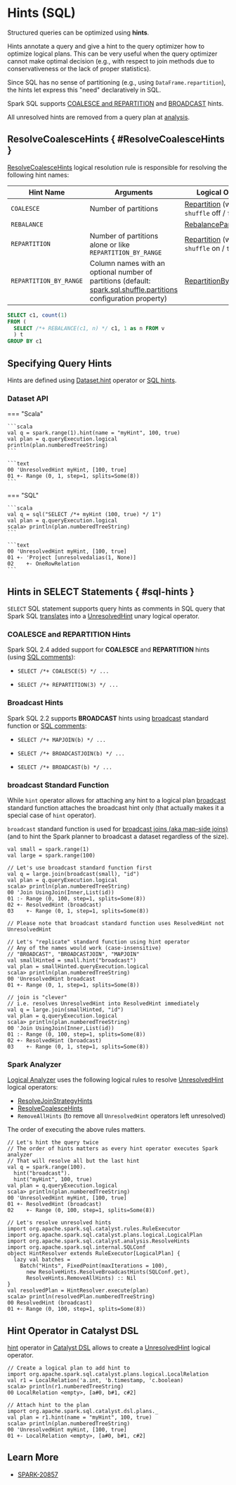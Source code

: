 # Hints (SQL)

Structured queries can be optimized using **hints**.

Hints annotate a query and give a hint to the query optimizer how to optimize logical plans. This can be very useful when the query optimizer cannot make optimal decision (e.g., with respect to join methods due to conservativeness or the lack of proper statistics).

Since SQL has no sense of partitioning (e.g., using `DataFrame.repartition`), the hints let express this "need" declaratively in SQL.

Spark SQL supports [COALESCE and REPARTITION](#coalesce-repartition-hints) and [BROADCAST](#broadcast-hints) hints.

All unresolved hints are removed from a query plan at [analysis](#spark-analyzer).

## ResolveCoalesceHints { #ResolveCoalesceHints }

[ResolveCoalesceHints](../logical-analysis-rules/ResolveCoalesceHints.md) logical resolution rule is responsible for resolving the following hint names:

Hint Name | Arguments | Logical Operator
----------|-----------|-----------------
 `COALESCE` | Number of partitions | [Repartition](../logical-operators/RepartitionOperation.md#Repartition) (with `shuffle` off / `false`)
 `REBALANCE` | | [RebalancePartitions](../logical-operators/RebalancePartitions.md)
 `REPARTITION` | Number of partitions alone or like `REPARTITION_BY_RANGE` | [Repartition](../logical-operators/RepartitionOperation.md#Repartition) (with `shuffle` on / `true`)
 `REPARTITION_BY_RANGE` | Column names with an optional number of partitions (default: [spark.sql.shuffle.partitions](../configuration-properties.md#spark.sql.shuffle.partitions) configuration property) | [RepartitionByExpression](../logical-operators/RepartitionByExpression.md)

```sql
SELECT c1, count(1)
FROM (
  SELECT /*+ REBALANCE(c1, n) */ c1, 1 as n FROM v
  ) t
GROUP BY c1
```

## Specifying Query Hints

Hints are defined using [Dataset.hint](../spark-sql-dataset-operators.md#hint) operator or [SQL hints](#sql-hints).

### Dataset API

=== "Scala"

    ```scala
    val q = spark.range(1).hint(name = "myHint", 100, true)
    val plan = q.queryExecution.logical
    println(plan.numberedTreeString)
    ```

    ```text
    00 'UnresolvedHint myHint, [100, true]
    01 +- Range (0, 1, step=1, splits=Some(8))
    ```

=== "SQL"

    ```scala
    val q = sql("SELECT /*+ myHint (100, true) */ 1")
    val plan = q.queryExecution.logical
    scala> println(plan.numberedTreeString)
    ```

    ```text
    00 'UnresolvedHint myHint, [100, true]
    01 +- 'Project [unresolvedalias(1, None)]
    02    +- OneRowRelation
    ```

## Hints in SELECT Statements { #sql-hints }

`SELECT` SQL statement supports query hints as comments in SQL query that Spark SQL [translates](../sql/AstBuilder.md#withHints) into a [UnresolvedHint](../logical-operators/UnresolvedHint.md) unary logical operator.

### <span id="coalesce-repartition-hints"> COALESCE and REPARTITION Hints

Spark SQL 2.4 added support for **COALESCE** and **REPARTITION** hints (using [SQL comments](#sql-hints)):

* `SELECT /*+ COALESCE(5) */ ...`

* `SELECT /*+ REPARTITION(3) */ ...`

### <span id="broadcast-hints"> Broadcast Hints

Spark SQL 2.2 supports **BROADCAST** hints using [broadcast](#broadcast-function) standard function or [SQL comments](#sql-hints):

* `SELECT /*+ MAPJOIN(b) */ ...`

* `SELECT /*+ BROADCASTJOIN(b) */ ...`

* `SELECT /*+ BROADCAST(b) */ ...`

### <span id="broadcast-function"> broadcast Standard Function

While `hint` operator allows for attaching any hint to a logical plan [broadcast](../standard-functions/index.md#broadcast) standard function attaches the broadcast hint only (that actually makes it a special case of `hint` operator).

`broadcast` standard function is used for [broadcast joins (aka map-side joins)](../spark-sql-joins-broadcast.md) (and to hint the Spark planner to broadcast a dataset regardless of the size).

```text
val small = spark.range(1)
val large = spark.range(100)

// Let's use broadcast standard function first
val q = large.join(broadcast(small), "id")
val plan = q.queryExecution.logical
scala> println(plan.numberedTreeString)
00 'Join UsingJoin(Inner,List(id))
01 :- Range (0, 100, step=1, splits=Some(8))
02 +- ResolvedHint (broadcast)
03    +- Range (0, 1, step=1, splits=Some(8))

// Please note that broadcast standard function uses ResolvedHint not UnresolvedHint

// Let's "replicate" standard function using hint operator
// Any of the names would work (case-insensitive)
// "BROADCAST", "BROADCASTJOIN", "MAPJOIN"
val smallHinted = small.hint("broadcast")
val plan = smallHinted.queryExecution.logical
scala> println(plan.numberedTreeString)
00 'UnresolvedHint broadcast
01 +- Range (0, 1, step=1, splits=Some(8))

// join is "clever"
// i.e. resolves UnresolvedHint into ResolvedHint immediately
val q = large.join(smallHinted, "id")
val plan = q.queryExecution.logical
scala> println(plan.numberedTreeString)
00 'Join UsingJoin(Inner,List(id))
01 :- Range (0, 100, step=1, splits=Some(8))
02 +- ResolvedHint (broadcast)
03    +- Range (0, 1, step=1, splits=Some(8))
```

### Spark Analyzer

[Logical Analyzer](../Analyzer.md) uses the following logical rules to resolve [UnresolvedHint](../logical-operators/UnresolvedHint.md) logical operators:

* [ResolveJoinStrategyHints](../logical-analysis-rules/ResolveJoinStrategyHints.md)
* [ResolveCoalesceHints](../logical-analysis-rules/ResolveCoalesceHints.md)
* `RemoveAllHints` (to remove all `UnresolvedHint` operators left unresolved)

The order of executing the above rules matters.

```text
// Let's hint the query twice
// The order of hints matters as every hint operator executes Spark analyzer
// That will resolve all but the last hint
val q = spark.range(100).
  hint("broadcast").
  hint("myHint", 100, true)
val plan = q.queryExecution.logical
scala> println(plan.numberedTreeString)
00 'UnresolvedHint myHint, [100, true]
01 +- ResolvedHint (broadcast)
02    +- Range (0, 100, step=1, splits=Some(8))

// Let's resolve unresolved hints
import org.apache.spark.sql.catalyst.rules.RuleExecutor
import org.apache.spark.sql.catalyst.plans.logical.LogicalPlan
import org.apache.spark.sql.catalyst.analysis.ResolveHints
import org.apache.spark.sql.internal.SQLConf
object HintResolver extends RuleExecutor[LogicalPlan] {
  lazy val batches =
    Batch("Hints", FixedPoint(maxIterations = 100),
      new ResolveHints.ResolveBroadcastHints(SQLConf.get),
      ResolveHints.RemoveAllHints) :: Nil
}
val resolvedPlan = HintResolver.execute(plan)
scala> println(resolvedPlan.numberedTreeString)
00 ResolvedHint (broadcast)
01 +- Range (0, 100, step=1, splits=Some(8))
```

## <span id="hint-catalyst-dsl"> Hint Operator in Catalyst DSL

[hint](../catalyst-dsl/index.md#hint) operator in [Catalyst DSL](../catalyst-dsl/index.md) allows to create a [UnresolvedHint](../logical-operators/UnresolvedHint.md) logical operator.

```text
// Create a logical plan to add hint to
import org.apache.spark.sql.catalyst.plans.logical.LocalRelation
val r1 = LocalRelation('a.int, 'b.timestamp, 'c.boolean)
scala> println(r1.numberedTreeString)
00 LocalRelation <empty>, [a#0, b#1, c#2]

// Attach hint to the plan
import org.apache.spark.sql.catalyst.dsl.plans._
val plan = r1.hint(name = "myHint", 100, true)
scala> println(plan.numberedTreeString)
00 'UnresolvedHint myHint, [100, true]
01 +- LocalRelation <empty>, [a#0, b#1, c#2]
```

## Learn More

* [SPARK-20857](https://issues.apache.org/jira/browse/SPARK-20857)
